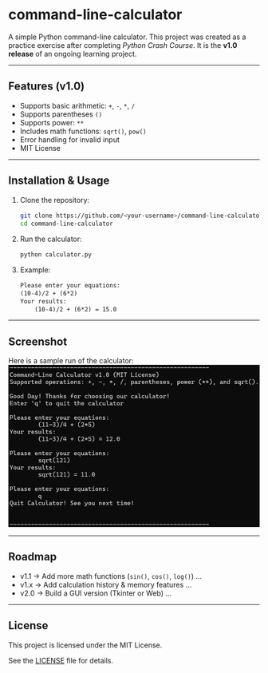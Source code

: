 # command-line-calculator
A simple Python command-line calculator. 
This project was created as a practice exercise after completing *Python Crash Course*. 
It is the **v1.0 release** of an ongoing learning project.

---

## Features (v1.0)
- Supports basic arithmetic: `+`, `-`, `*`, `/`
- Supports parentheses `()`
- Supports power: `**`
- Includes math functions: `sqrt()`, `pow()`
- Error handling for invalid input
- MIT License

---

## Installation & Usage
1. Clone the repository:
   ```bash
   git clone https://github.com/<your-username>/command-line-calculator.git
   cd command-line-calculator
   ```

2. Run the calculator:
   ```bash
   python calculator.py
   ```
   

3. Example:
    ```text
    Please enter your equations:
    (10-4)/2 + (6*2)
    Your results:
        (10-4)/2 + (6*2) = 15.0
    ```

---

## Screenshot
Here is a sample run of the calculator:
![Calculator Screenshot](code-run-example.png)

---

## Roadmap
- v1.1 → Add more math functions (`sin()`, `cos()`, `log()`) ...
- v1.x → Add calculation history & memory features ...
- v2.0 → Build a GUI version (Tkinter or Web) ...

---

## License
This project is licensed under the MIT License.  

See the [LICENSE](LICENSE) file for details.

